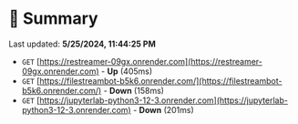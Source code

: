 # 📖 Summary
Last updated: **5/25/2024, 11:44:25 PM**

- `GET` [https://restreamer-09gx.onrender.com](https://restreamer-09gx.onrender.com) - **Up** (405ms)
- `GET` [https://filestreambot-b5k6.onrender.com/](https://filestreambot-b5k6.onrender.com/) - **Down** (158ms)
- `GET` [https://jupyterlab-python3-12-3.onrender.com](https://jupyterlab-python3-12-3.onrender.com) - **Down** (201ms)
